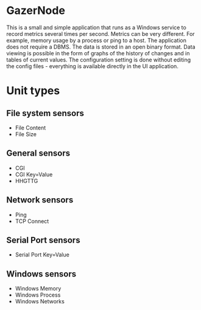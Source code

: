 # GazerNode
This is a small and simple application that runs as a Windows service to record metrics several times per second. Metrics can be very different. For example, memory usage by a process or ping to a host. The application does not require a DBMS. The data is stored in an open binary format. Data viewing is possible in the form of graphs of the history of changes and in tables of current values. The configuration setting is done without editing the config files - everything is available directly in the UI application.


# Unit types

## File system sensors
- File Content
- File Size

## General sensors
- CGI
- CGI Key=Value
- HHGTTG

## Network sensors
- Ping
- TCP Connect

## Serial Port sensors
- Serial Port Key=Value

## Windows sensors
- Windows Memory
- Windows Process
- Windows Networks
